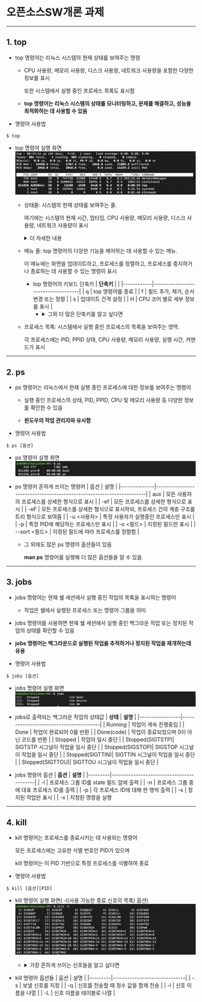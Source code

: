 # 오픈소스SW개론 과제
***
## 1. top
* top 명령어는 리눅스 시스템의 현재 상태를 보여주는 명령  

    * CPU 사용량, 메모리 사용량, 디스크 사용량, 네트워크 사용량을 포함한 다양한 정보를 표시 

      또한 시스템에서 실행 중인 프로세스 목록도 표시함
  
    * __top 명령어는 리눅스 시스템의 상태를 모니터링하고, 문제를 해결하고, 성능을 최적화하는 데 사용할 수 있음__
* 명령어 사용법
```
$ top
```
* top 명령어 실행 화면
![image](https://github.com/EHmin2/Opensource_SW/blob/master/top.png)
  + 상태줄: 시스템의 현재 상태를 보여주는 줄. 

    여기에는 시스템의 현재 시간, 업타임, CPU 사용량, 메모리 사용량, 디스크 사용량, 네트워크 사용량이 표시
        <details>
        <summary>더 자세한 내용</summary>
          
          * 첫 번째 줄은 현재 시간, 서버 구동시간, 접속 유저수, 로드 애버리지를 의미
          
          * 두 번째 줄은 전체 프로세스 수, 실행 중인 프로세스 수, 대기 중인 프로세스 수, 정지 중인 프로세스 수, 좀비 프로세스 수를 의미
          
          * 세 번째 줄은 cpu의 사용량 정보를 의미
          
          * 네 번째 줄은 시스템 메모리 사용량 정보를 의미
          
          * 다섯 번째 줄은 시스템의 스왑 영역 사용량 정보를 의미
  + 메뉴 줄: top 명령어의 다양한 기능을 제어하는 데 사용할 수 있는 메뉴.
 
    이 메뉴에는 화면을 업데이트하고, 프로세스를 정렬하고, 프로세스를 중지하거나 종료하는 데 사용할 수 있는 명령이 표시
  
    * top 명령어의 키보드 단축키
      | __단축키__ |                                    |
      |------------|------------------------------------|
      |     q      | top 명령어를 종료                   |
      |     f      | 필드 추가, 제거, 순서 변경 또는 정렬 |
      |     s      | 업데이트 간격 설정                  |
      |     H      | CPU 코어 별로 세부 정보를 표시       |
        * <details>
          <summary>그외 더 많은 단축키를 알고 싶다면</summary>
            
            <https://github.com/EHmin2/Opensource_SW/blob/master/man%20top%201.png>
               
            <https://github.com/EHmin2/Opensource_SW/blob/master/man%20top%202.png>
   
  + 프로세스 목록: 시스템에서 실행 중인 프로세스의 목록을 보여주는 영역. 

    각 프로세스에는 PID, PPID 상태, CPU 사용량, 메모리 사용량, 실행 시간, 커맨드가 표시
***  
## 2. ps
* ps 명령어는 리눅스에서 현재 실행 중인 프로세스에 대한 정보를 보여주는 명령어

  * 실행 중인 프로세스의 상태, PID, PPID, CPU 및 메모리 사용량 등 다양한 정보를 확인한 수 있음

  * __윈도우의 작업 관리자와 유사함__
* 명령어 사용법
```
$ ps [옵션]
```
* ps 명령어 실행 화면
   ![image](https://github.com/EHmin2/Opensource_SW/blob/master/ps.png)
  
  
* ps 명령어 흔하게 쓰이는 명령어
  | 옵션          |      설명                                                             |
  |--------------|----------------------------------------------------------------------|
  | aux          | 모든 사용자의 프로세스를 상세한 형식으로 표시                                   |
  | -ef          | 모든 프로세스를 상세한 형식으로 표시                                          |
  | -eF          | 모든 프로세스를 상세한 형식으로 표시하되, 프로세스 간의 계층 구조를 트리 형식으로 보여줌  |
  | -u <사용자>    | 특정 사용자가 실행중인 프로세스만 표시                                        |
  | -p <PID>     | 특정 PID에 해당하는 프로세스만 표시                                         |
  | -o <필드>     | 지정된 필드만 표시                                                       |
  | --sort <필드> | 지정된 필드에 따라 프로세스를 정렬함                                         |
  * 그 외에도 많은 ps 명령어 옵션들이 있음 
  
    __man ps__ 명령어를 실행해 더 많은 옵션들을 알 수 있음
***
## 3. jobs
* jobs 명령어는 현재 쉘 세션에서 실행 중인 작업의 목록을 표시하는 명령어
    * 작업은 쉘에서 실행된 프로세스 또는 명령어 그룹을 의미
* jobs 명령어를 사용하면 현재 쉘 세션에서 실행 중인 백그라운 작업 또는 정지된 작업의 상태를 확인할 수 있음
  
* __jobs 명령어는 백그라운드로 실행된 작업을 추적하거나 정지된 작업을 재개하는데 유용__ 
  
* 명령어 사용법
```
$ jobs [옵션]
```
* jobs 명령어 실행 화면
   ![image](https://github.com/EHmin2/Opensource_SW/blob/master/jobs.png)

* jobs로 출력되는 백그라운 작업의 상태값
  | __상태__         |              __설명__                  |
  |-----------------|----------------------------------------|
  | Running         | 작업이 계속 진행중임                     |
  | Done            | 작업이 완료되어 0를 반환                 | 
  | Done(code)      | 작업이 종료되었으며 0이 아닌 코드를 반환  |
  | Stopped         | 작업이 일시 중단                        |
  | Stopped(SIGTSTP)| SIGTSTP 시그널이 작업을 일시 중단        |
  | Stopped(SIGSTOP)| SIGSTOP 시그널이 작업을 일시 중단        | 
  | Stopped(SIGTTIN)| SIGTTIN 시그널이 작업을 일시 중단        |
  | Stopped(SIGTTOU)| SIGTTOU 시그널이 작업을 일시 중단        |
* jobs 명령어 옵션
  | __옵션__ |  __설명__                                  |
  |---------|------------------------------------------|
  | -l      | 프로세스 그룹 ID를 state 필드 앞에 출력          |
  | -n      | 프로세스 그룹 중에 대표 프로세스 ID를 출력         |
  |  -p     | 각 프로세스 ID에 대해 한 행씩 출력               |
  | -s      | 정지된 작업만 표시                            |
  | -x      | 지정된 명령을 실행
***
## 4. kill
* kill 명령어는 프로세스를 종료시키는 데 사용되는 명령어
  
  모든 프로세스에는 고유한 식별 번호인 PID가 있으며 
  
  kill 명령어는 이 PID 기반으로 특정 프로세스를 식별하여 종료
  
* 명령어 사용법
```
$ kill [옵션][PID]
```
* kill 명령어 실행 화면( -l(사용 가능한 종료 신호의 목록) 옵션)
   ![image](https://github.com/EHmin2/Opensource_SW/blob/master/kill.png)

  * <details>
    <summary>가장 흔하게 쓰이는 신호들을 알고 싶다면</summary>
      <https://github.com/EHmin2/Opensource_SW/blob/master/kill%20--.png>
  
* kill 명령어 옵션들
  |   옵션   |     설명                      |
  |---------|------------------------------|
  |    -s   | 보낼 신호를 지정                |
  |    -q   | 신호를 전송할 때 정수 값을 함께 전송 |
  |    -l   | 신호 이름을 나열                 |
  |    -L   | 신호 이름을 테이블로 나열          |

  
  

  
